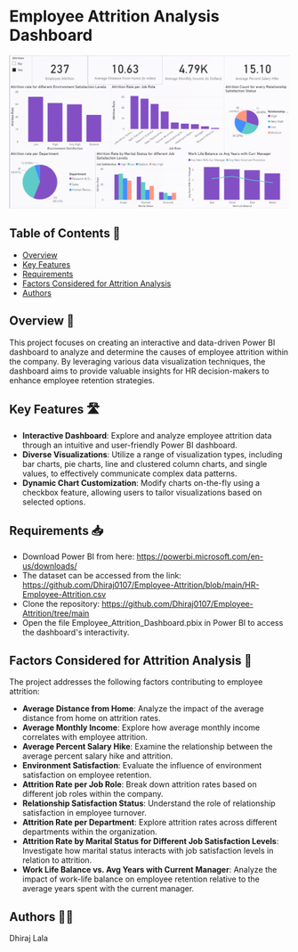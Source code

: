 # Employee Attrition Analysis Dashboard

![Dashboard Image](https://github.com/Dhiraj0107/Employee-Attrition/blob/main/Employee_Attrition_Dashboard.png "Final Dashboard Image")

## Table of Contents 📑
- [Overview](#Overview)
- [Key Features](#Key-Features)
- [Requirements](#Requirements)
- [Factors Considered for Attrition Analysis](#Factors-Considered-for-Attrition-Analysis)
- [Authors](#Authors)


## Overview 🎯

This project focuses on creating an interactive and data-driven Power BI dashboard to analyze and determine the causes of employee attrition within the company. By leveraging various data visualization techniques, the dashboard aims to provide valuable insights for HR decision-makers to enhance employee retention strategies.

## Key Features 🛣️

- **Interactive Dashboard**: Explore and analyze employee attrition data through an intuitive and user-friendly Power BI dashboard.
- **Diverse Visualizations**: Utilize a range of visualization types, including bar charts, pie charts, line and clustered column charts, and single values, to effectively communicate complex data patterns.
- **Dynamic Chart Customization**: Modify charts on-the-fly using a checkbox feature, allowing users to tailor visualizations based on selected options.

## Requirements 📥

- Download Power BI from here: https://powerbi.microsoft.com/en-us/downloads/
- The dataset can be accessed from the link: https://github.com/Dhiraj0107/Employee-Attrition/blob/main/HR-Employee-Attrition.csv
- Clone the repository: https://github.com/Dhiraj0107/Employee-Attrition/tree/main
- Open the file Employee_Attrition_Dashboard.pbix in Power BI to access the dashboard's interactivity.

## Factors Considered for Attrition Analysis 🚀

The project addresses the following factors contributing to employee attrition:

- **Average Distance from Home**: Analyze the impact of the average distance from home on attrition rates.
- **Average Monthly Income**: Explore how average monthly income correlates with employee attrition.
- **Average Percent Salary Hike**: Examine the relationship between the average percent salary hike and attrition.
- **Environment Satisfaction**: Evaluate the influence of environment satisfaction on employee retention.
- **Attrition Rate per Job Role**: Break down attrition rates based on different job roles within the company.
- **Relationship Satisfaction Status**: Understand the role of relationship satisfaction in employee turnover.
- **Attrition Rate per Department**: Explore attrition rates across different departments within the organization.
- **Attrition Rate by Marital Status for Different Job Satisfaction Levels**: Investigate how marital status interacts with job satisfaction levels in relation to attrition.
- **Work Life Balance vs. Avg Years with Current Manager**: Analyze the impact of work-life balance on employee retention relative to the average years spent with the current manager.


## Authors 👨‍💻

Dhiraj Lala
